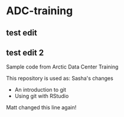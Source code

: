 # ADC-training
## test edit 
## test edit 2

Sample code from Arctic Data Center Training

This repository is used as:
Sasha's changes
* An introduction to git
* Using git with RStudio

Matt changed this line again!